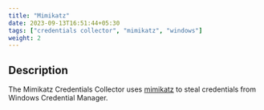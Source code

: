 ```yaml
---
title: "Mimikatz"
date: 2023-09-13T16:51:44+05:30
tags: ["credentials collector", "mimikatz", "windows"]
weight: 2
---
```


## Description

The Mimikatz Credentials Collector uses [mimikatz](https://github.com/gentilkiwi/mimikatz)
to steal credentials from Windows Credential Manager.

